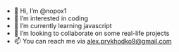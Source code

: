 - 👋 Hi, I’m @nopox1
- 👀 I’m interested in coding
- 🌱 I’m currently learning javascript
- 💞️ I’m looking to collaborate on some real-life projects
- 📫 You can reach me via alex.prykhodko9@gmail.com

<!---
nopox1/nopox1 is a ✨ special ✨ repository because its `README.md` (this file) appears on your GitHub profile.
You can click the Preview link to take a look at your changes.
--->
